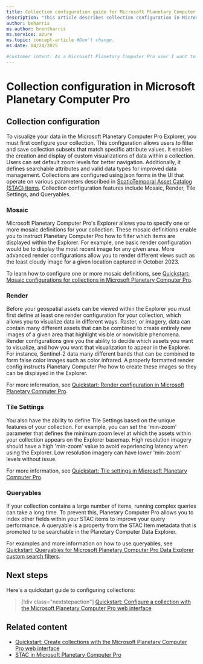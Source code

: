 ```yaml
---
title: Collection configuration guide for Microsoft Planetary Computer Pro
description: "This article describes collection configuration in Microsoft Planetary Computer Pro."
author: beharris
ms.author: brentharris
ms.service: azure
ms.topic: concept-article #Don't change.
ms.date: 04/24/2025

#customer intent: As a Microsoft Planetary Computer Pro user I want to understand collection configuration so I can vizualize data in the Explorer.
---
```


# Collection configuration in Microsoft Planetary Computer Pro

## Collection configuration

To visualize your data in the Microsoft Planetary Computer Pro Explorer, you must first configure your collection. This configuration allows users to filter and save collection subsets that match specific attribute values. It enables the creation and display of custom visualizations of data within a collection. Users can set default zoom levels for better navigation. Additionally, it defines searchable attributes and valid data types for improved data management. Collections are configured using json forms in the UI that operate on various parameters described in [SpatioTemporal Asset Catalog (STAC) items](./stac-overview.md#introduction-to-stac-items). Collection configuration features include Mosaic, Render, Tile Settings, and Queryables. 

### Mosaic

Microsoft Planetary Computer Pro's Explorer allows you to specify one or more mosaic definitions for your collection. These mosaic definitions enable you to instruct Planetary Computer Pro how to filter which items are displayed within the Explorer. For example, one basic render configuration would be to display the most recent image for any given area. More advanced render configurations allow you to render different views such as the least cloudy image for a given location captured in October 2023. 

To learn how to configure one or more mosaic definitions, see [Quickstart: Mosaic configurations for collections in Microsoft Planetary Computer Pro](./mosaic-configurations-for-collections.md).

### Render

Before your geospatial assets can be viewed within the Explorer you must first define at least one render configuration for your collection, which allows you to visualize data in different ways. Raster, or imagery, data can contain many different assets that can be combined to create entirely new images of a given area that highlight visible or nonvisible phenomena. Render configurations give you the ability to decide which assets you want to visualize, and how you want that visualization to appear in the Explorer. For instance, Sentinel-2 data many different bands that can be combined to form false color images such as color infrared. A properly formatted render config instructs Planetary Computer Pro how to create these images so they can be displayed in the Explorer. 

For more information, see [Quickstart: Render configuration in Microsoft Planetary Computer Pro](./render-configuration.md).

### Tile Settings

You also have the ability to define Tile Settings based on the unique features of your collection. For example, you can set the 'min-zoom' parameter that defines the minimum zoom level at which the assets within your collection appears on the Explorer basemap. High resolution imagery should have a high 'min-zoom' value to avoid experiencing latency when using the Explorer. Low resolution imagery can have lower 'min-zoom' levels without issue. 

For more information, see [Quickstart: Tile settings in Microsoft Planetary Computer Pro](./tile-settings.md).

### Queryables

If your collection contains a large number of items, running complex queries can take a long time. To prevent this, Planetary Computer Pro allows you to index other fields within your STAC items to improve your query performance. A queryable is a property from the STAC Item metadata that is promoted to be searchable in the Planetary Computer Data Explorer. 

For examples and more information on how to use queryables, see [Quickstart: Queryables for Microsoft Planetary Computer Pro Data Explorer custom search filters](./queryables-for-explorer-custom-search-filter.md).

## Next steps

Here's a quickstart guide to configuring collections:

> [!div class="nextstepaction"]
> [Quickstart: Configure a collection with the Microsoft Planetary Computer Pro web interface](./configure-collection-web-interface.md)


## Related content

- [Quickstart: Create collections with the Microsoft Planetary Computer Pro web interface](./create-collection-web-interface.md)
- [STAC in Microsoft Planetary Computer Pro](./stac-overview.md)
